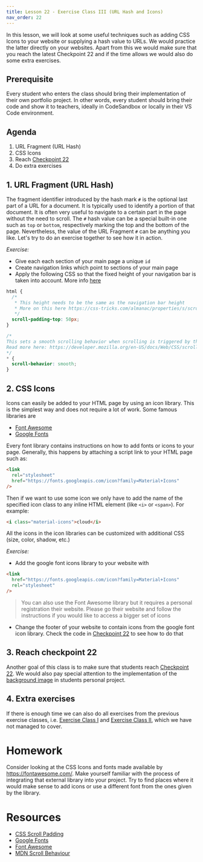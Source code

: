 ```yaml
---
title: Lesson 22 - Exercise Class III (URL Hash and Icons)
nav_order: 22
---
```


In this lesson, we will look at some useful techniques such as adding CSS Icons to your website or supplying a hash value to URLs. We would practice the latter directly on your websites. Apart from this we would make sure that you reach the latest Checkpoint 22 and if the time allows we would also do some extra exercises.

## Prerequisite

Every student who enters the class should bring their implementation of their own portfolio project. In other words, every student should bring their code and show it to teachers, ideally in CodeSandbox or locally in their VS Code environment.

## Agenda

1. URL Fragment (URL Hash)
2. CSS Icons
3. Reach [Checkpoint 22](https://github.com/ReDI-School/nrw-html-and-css-2021-fall/tree/checkpoint22/checkpoint)
4. Do extra exercises

## 1. URL Fragment (URL Hash)

The fragment identifier introduced by the hash mark `#` is the optional last part of a URL for a document. It is typically used to identify a portion of that document. It is often very useful to navigate to a certain part in the page without the need to scroll. The `#` hash value can be a special built-in one such as `top` or `bottom`, respectively marking the top and the bottom of the page. Nevertheless, the value of the URL Fragment `#` can be anything you like. Let's try to do an exercise together to see how it in action.

_Exercise:_

- Give each each section of your main page a unique `id`
- Create navigation links which point to sections of your main page
- Apply the following CSS so that the fixed height of your navigation bar is taken into account. More info [here](https://css-tricks.com/almanac/properties/s/scroll-padding/)

```css
html {
  /*
   * This height needs to be the same as the navigation bar height
   * More on this here https://css-tricks.com/almanac/properties/s/scroll-padding/
   */
  scroll-padding-top: 50px;
}

/*
This sets a smooth scrolling behavior when scrolling is triggered by the navigation
Read more here: https://developer.mozilla.org/en-US/docs/Web/CSS/scroll-behavior
*/
* {
  scroll-behavior: smooth;
}
```

## 2. CSS Icons

Icons can easily be added to your HTML page by using an icon library. This is the simplest way and does not require a lot of work. Some famous libraries are

- [Font Awesome](https://fontawesome.com/v6.0)
- [Google Fonts](https://developers.google.com/fonts/)

Every font library contains instructions on how to add fonts or icons to your page. Generally, this happens by attaching a script link to your HTML page such as:

```html
<link
  rel="stylesheet"
  href="https://fonts.googleapis.com/icon?family=Material+Icons"
/>
```

Then if we want to use some icon we only have to add the name of the specified icon class to any inline HTML element (like `<i>` or `<span>`). For example:

```html
<i class="material-icons">cloud</i>
```

All the icons in the icon libraries can be customized with additional CSS (size, color, shadow, etc.)

_Exercise:_

- Add the google font icons library to your website with

```html
<link
  href="https://fonts.googleapis.com/icon?family=Material+Icons"
  rel="stylesheet"
/>
```

> You can also use the Font Awesome library but it requires a personal registration their website. Please go their website and follow the instructions if you would like to access a bigger set of icons

- Change the footer of your website to contain icons from the google font icon library. Check the code in [Checkpoint 22](https://github.com/ReDI-School/nrw-html-and-css-2021-fall/tree/checkpoint22/checkpoint) to see how to do that

## 3. Reach checkpoint 22

Another goal of this class is to make sure that students reach [Checkpoint 22](https://github.com/ReDI-School/nrw-html-and-css-2021-fall/tree/checkpoint22/checkpoint). We would also pay special attention to the implementation of the [background image](https://redi-school.github.io/nrw-html-and-css-2021-fall/lesson21/) in students personal project.

## 4. Extra exercises

If there is enough time we can also do all exercises from the previous exercise classes, i.e. [Exercise Class I](https://redi-school.github.io/nrw-html-and-css-2021-fall/lesson15/) and [Exercise Class II](https://redi-school.github.io/nrw-html-and-css-2021-fall/lesson19/), which we have not managed to cover.

# Homework

Consider looking at the CSS Icons and fonts made available by https://fontawesome.com/. Make yourself familiar with the process of integrating that external library into your project. Try to find places where it would make sense to add icons or use a different font from the ones given by the library.

# Resources

- [CSS Scroll Padding](https://css-tricks.com/almanac/properties/s/scroll-padding/)
- [Google Fonts](https://developers.google.com/fonts/)
- [Font Awesome](https://fontawesome.com/v6.0)
- [MDN Scroll Behaviour](https://developer.mozilla.org/en-US/docs/Web/CSS/scroll-behavior)

